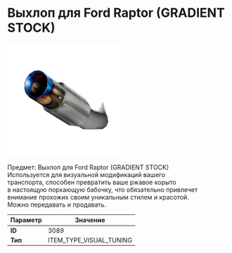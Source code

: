 # Выхлоп для Ford Raptor (GRADIENT STOCK)

![Item Image](../img/3089.webp?raw=true)

Предмет: Выхлоп для Ford Raptor (GRADIENT STOCK)<br>Используется для визуальной модификаций вашего<br>транспорта, способен превратить ваше ржавое корыто<br>в настоящую порхающую бабочку, что обязательно привлечет<br>внимание прохожих своим уникальным стилем и красотой.<br>Можно передавать и продавать.


| Параметр | Значение |
|----------|----------|
| **ID** | 3089 |
| **Тип** | ITEM_TYPE_VISUAL_TUNING |

